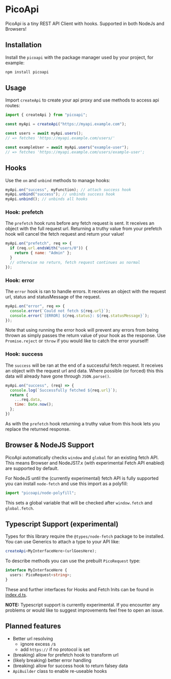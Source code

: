 # PicoApi

PicoApi is a tiny REST API Client with hooks. Supported in both NodeJs and Browsers!

## Installation

Install the `picoapi` with the package manager used by your project, for example:

```sh
npm install picoapi
```

## Usage

Import `createApi` to create your api proxy and use methods to access api routes:

```js
import { createApi } from "picoapi";

const myApi = createApi("https://myapi.example.com");

const users = await myApi.users();
// => fetches 'https://myapi.example.com/users/'

const exampleUser = await myApi.users("example-user");
// => fetches 'https://myapi.example.com/users/example-user';
```

## Hooks

Use the `on` and `unbind` methods to manage hooks:

```js
myApi.on("success", myFunction); // attach success hook
myApi.unbind("success"); // unbinds success hook
myApi.unbind(); // unbinds all hooks
```

### Hook: prefetch

The `prefetch` hook runs before any fetch request is sent. It receives an object with the full request url. Returning a truthy value from your prefetch hook will cancel the fetch request and return your value!

```js
myApi.on("prefetch", req => {
  if (req.url.endsWith("users/0")) {
    return { name: "Admin" };
  }
  // otherwise no return, fetch request continues as normal
});
```

### Hook: error

The `error` hook is ran to handle errors. It receives an object with the request url, status and statusMessage of the request.

```js
myApi.on("error", req => {
  console.error(`Could not fetch ${req.url}`);
  console.error(`[ERROR] ${req.status}: ${req.statusMessage}`);
});
```

Note that using running the error hook will prevent any errors from being thrown as simply passes the return value of your hook as the response. Use `Promise.reject` or `throw` if you would like to catch the error yourself!

### Hook: success

The `success` will be ran at the end of a successful fetch request. It receives an object with the request url and data. Where possible (or forced) this this data will already have gone through `JSON.parse()`.

```js
myApi.on("success", (req) => {
  console.log(`Successfully fetched ${req.url}`);
  return {
    ...req.data,
    time: Date.now();
  };
})
```

As with the `prefetch` hook returning a truthy value from this hook lets you replace the returned response.

## Browser & NodeJS Support

PicoApi automatically checks `window` and `global` for an existing fetch API. This means Browser and NodeJS17.x (with experimental Fetch API enabled) are supported by default.

For NodeJS until the (currently experimental) fetch API is fully supported you can install `node-fetch` and use this import as a polyfill:

```js
import "picoapi/node-polyfill";
```

This sets a global variable that will be checked after `window.fetch` and `global.fetch`.

## Typescript Support (experimental)

Types for this library require the `@types/node-fetch` package to be installed. You can use Generics to attach a type to your API like:

```ts
createApi<MyInterfaceHere>(urlGoesHere);
```

To describe methods you can use the prebuilt `PicoRequest` type:

```ts
interface MyInterfaceHere {
  users: PicoRequest<string>;
}
```

These and further interfaces for Hooks and Fetch Inits can be found in [index.d.ts](index.d.ts).

**NOTE:** Typescript support is currently experimental. If you encounter any problems or would like to suggest improvements feel free to open an issue.

## Planned features

- Better url resolving
  - ignore excess `/`s
  - add `https://` if no protocol is set
- (breaking) allow for prefetch hook to transform url
- (likely breaking) better error handling
- (breaking) allow for success hook to return falsey data
- `ApiBuilder` class to enable re-useable hooks
